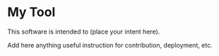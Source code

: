 # My Tool

This software is intended to (place your intent here).

Add here anything useful instruction for contribution, deployment, etc.
